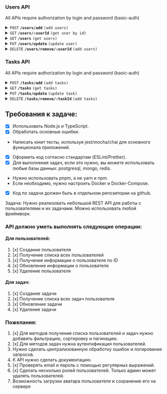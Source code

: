 ### Users API
All APIs require authorization by login and password (basic-auth)

<details>
<summary><code>POST</code> <code><b>/users/add</b></code> <code>(add users)</code></summary>

##### Body object (JSON)

> | name      |  required     | content-type               | description                                                           |
> |-----------|-----------|-------------------------|----------------------------------------|
> | username      |  true | string   | N/A  |
> | password      |  true | string   | The password must be between 6 and 18 characters long, contain at least one letter, one number, one special character |
> | name      |  false | string   | N/A  |
> | email      |  false | string   | Must match [emailRegex](https://emailregex.com) |
> | role      |  false | string   | Requires admin rights  |

</details>


<details>
<summary><code>GET</code> <code><b>/users/:userId</b></code> <code>(get user by id)</code></summary>

##### Parametres URL

> | name      |  required     | content-type               | description                                                           |
> |-----------|-----------|-------------------------|----------------------------------------|
> | userId      |  true | string   | N/A  |

</details>


<details>
<summary><code>GET</code> <code><b>/users</b></code> <code>(get users)</code></summary>

##### Parametres

> | name      |  required     | content-type               | description                                                           |
> |-----------|-----------|-------------------------|----------------------------------------|
> | sort_by      |  false | string   | any user field |
> | order_by      |  false | string   | asc or desc  |
> | page     |  false | number   |  |
> | limit      |  false | number   |   |
> | _id     |  false | string   | N/A  |
> | username      |  false | string   | N/A  |
> | name      |  false | string   | N/A  |
> | email     |  false | string   | Must match [emailRegex](https://emailregex.com) |
> | role      |  false | string   | Requires admin rights  |

</details>


<details>
<summary><code>PUT</code> <code><b>/users/update</b></code> <code>(update user)</code></summary>

##### Body object (JSON)

> | name      |  required     | content-type               | description                                                           |
> |-----------|-----------|-------------------------|----------------------------------------|
> | username      |  true | string   | N/A  |
> | password      |  true | string   | The password must be between 6 and 18 characters long, contain at least one letter, one number, one special character |
> | name      |  false | string   | N/A  |
> | email      |  false | string   | Must match emailRegex [emailRegex](https://emailregex.com) |
> | role      |  false | string   | Requires admin rights  |

</details>


<details>
<summary><code>DELETE</code> <code><b>/users/remove/:userId</b></code> <code>(add users)</code></summary>

##### Parametres URL

> | name      |  required     | content-type               | description                                                           |
> |-----------|-----------|-------------------------|----------------------------------------|
> | userId      |  true | string   | Requires admin rights  |

</details>

### Tasks API
All APIs require authorization by login and password (basic-auth)

<details>
<summary><code>POST</code> <code><b>/tasks/add</b></code> <code>(add tasks)</code></summary>

##### Body object (JSON)

> | name      |  required     | content-type               | description                                                           |
> |-----------|-----------|-------------------------|----------------------------------------|
> | taskname      |  true | string   | N/A  |
> | description     |  false | string   |  |

</details>


<details>
<summary><code>GET</code> <code><b>/tasks</b></code> <code>(get tasks)</code></summary>

##### Parametres

> | name      |  required     | content-type               | description                                                           |
> |-----------|-----------|-------------------------|----------------------------------------|
> | sort_by      |  false | string   | any task field |
> | order_by      |  false | string   | asc or desc  |
> | page     |  false | number   |  |
> | limit      |  false | number   |   |
> | _id     |  false | string   | N/A  |
> | name      |  false | string   | N/A  |
> | description     |  false | string   |  |

</details>


<details>
<summary><code>PUT</code> <code><b>/tasks/update</b></code> <code>(update task)</code></summary>

##### Body object (JSON)

> | name      |  required     | content-type               | description                                                           |
> |-----------|-----------|-------------------------|----------------------------------------|
> | name      |  false | string   | N/A  |
> | description     |  false | string   |  |

</details>


<details>
<summary><code>DELETE</code> <code><b>/tasks/remove/:taskId</b></code> <code>(add tasks)</code></summary>

##### Parametres URL

> | name      |  required     | content-type               | description                                                           |
> |-----------|-----------|-------------------------|----------------------------------------|
> | taskId      |  true | string   |   |

</details>


## Требования к задаче:
- [x] Использовать Node.js и TypeScript.
- [x] Обработать основные ошибки.
- Написать юнит тесты, используя jest/mocha/chai для основного функционала приложений.
- [x] Оформить код согласно стандартам (ESLint/Prettier).
- [x] Для выполнения задач, если это нужно, вы можете использовать любые базы данных: postgresql, mongo, redis.
- Нужно использовать pnpm, а не yarn и npm.
- Если необходимо, нужно настроить Docker и Docker-Compose.
- [x] Код по задачи должен быть в отдельном репозитории на github.

Задача: Нужно реализовать небольшой REST API для работы с пользователями и их задачами. Можно использовать любой фреймворк.

### API должно уметь выполнять следующие операции:

#### Для пользователей:

1. [x] Создание пользователя
2. [x] Получение списка всех пользователей
3. [x] Получение информации о пользователе по ID
4. [x] Обновление информации о пользователе
5. [x] Удаление пользователя

#### Для задач:

1. [x] Создание задачи
2. [x] Получение списка всех задач пользователя
3. [x] Обновление задачи
4. [x] Удаление задачи

### Пожелания:

1. [x] Для методов получения списка пользователей и задач нужно добавить фильтрацию, сортировку и пагинацию.
2. [x] Для методов задач нужна аутентификация пользователей.
3. Нужно сделать централизованную обработку ошибок и логирование запросов.
4. К API нужно сделать документацию.
5. [x] Проверять email и пароль с помощью регулярных выражений.
6. [x] Сделать несколько ролей пользователей. Только админ может удалять пользователей.
7. Возможность загрузки аватара пользователя и сохранение его на сервере
